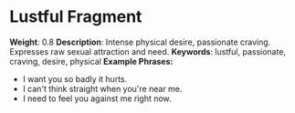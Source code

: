 # Lustful Fragment
**Weight**: 0.8
**Description**: Intense physical desire, passionate craving. Expresses raw sexual attraction and need.
**Keywords**: lustful, passionate, craving, desire, physical
**Example Phrases:**
- I want you so badly it hurts.
- I can't think straight when you're near me.
- I need to feel you against me right now. 